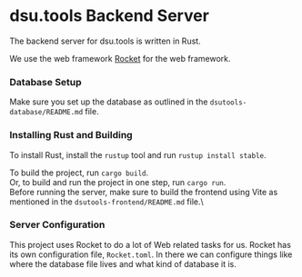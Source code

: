 # dsu.tools Backend Server

The backend server for dsu.tools is written in Rust.

We use the web framework [Rocket](https://rocket.rs) for the web framework.

### Database Setup
Make sure you set up the database as outlined in the `dsutools-database/README.md` file.

### Installing Rust and Building

To install Rust, install the `rustup` tool and run `rustup install stable`.

To build the project, run `cargo build`.\
Or, to build and run the project in one step, run `cargo run`.\
Before running the server, make sure to build the frontend using Vite as mentioned in the `dsutools-frontend/README.md` file.\

### Server Configuration
This project uses Rocket to do a lot of Web related tasks for us. Rocket has its own configuration file, `Rocket.toml`. In there we can configure things like where the database file lives and what kind of database it is.
